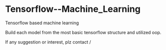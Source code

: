 # Tensorflow--Machine_Learning

Tensorflow based machine learning

Build each model from the most basic tensorflow structure and utilized oop.

If any suggestion or interest, plz contact /

